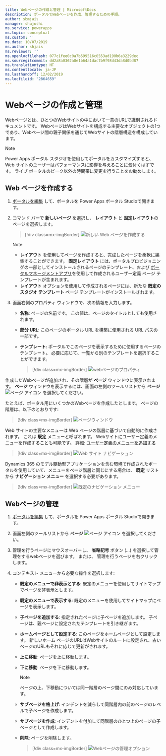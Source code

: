 ```yaml
---
title: Webページの作成と管理 | MicrosoftDocs
description: ポータルでWebページを作成、管理するための手順。
author: sbmjais
manager: shujoshi
ms.service: powerapps
ms.topic: conceptual
ms.custom: ''
ms.date: 10/07/2019
ms.author: shjais
ms.reviewer: ''
ms.openlocfilehash: 077c1fee0c0a7b599516c0553ad190b6a3229dec
ms.sourcegitcommit: dd2a8a0362a8e1b64a1dac7b9f98d43da8d0bd87
ms.translationtype: HT
ms.contentlocale: ja-JP
ms.lasthandoff: 12/02/2019
ms.locfileid: "2864659"
---
```

# <a name="create-and-manage-webpages"></a>Webページの作成と管理

Webページとは、ひとつのWebサイトの中において一意のURLで識別されるドキュメントです。 WebページはWebサイトを構成する主要なオブジェクトの1つであり、Webページ間の親子関係を通じてWebサイトの階層構造を構成しています。

> [!NOTE]
> Power Apps ポータル スタジオを使用してポータルをカスタマイズすると、Web サイトのユーザーはパフォーマンスに影響を与えることに気付くはずです。 ライブ ポータルのピーク以外の時間帯に変更を行うことをお勧めします。

## <a name="create-webpage"></a>Web ページを作成する

1.  [ポータルを編集](manage-existing-portals.md#edit) して、ポータルを Power Apps ポータル Studioで開きます。  

2.  コマンド バーで **新しいページ** を選択し、 **レイアウト** と **固定レイアウト**のページを選択します。

    > [!div class=mx-imgBorder]
    > ![新しい Web ページを作成する](media/create-webpage.png "新しい Web ページを作成する")

    > [!NOTE]
    > - **レイアウト** を使用してページを作成すると、完成したページを柔軟に編集することができます。 **固定レイアウト** には、ポータルプロビジョニングの一部としてインストールされるページのテンプレート、および [ポータルマネージメントアプリ](configure/configure-portal.md)を使用して作成されるユーザー定義 ページ テンプレートが含まれます。
    > - **レイアウト** オプションを使用して作成されるページには、新たな **既定のスタジオ テンプレート** ページ テンプレートがインストールされます。

3.  画面右側のプロパティ ウィンドウで、次の情報を入力します。

    - **名称**: ページの名前です。 この値は、ページのタイトルとしても使用されます。

    - **部分 URL**: このページのポータル URL を構築に使用される URL パスの一部です。

    - **テンプレート**: ポータルでこのページを表示するために使用するページのテンプレート。 必要に応じて、一覧から別のテンプレートを選択することができます。

        > [!div class=mx-imgBorder]
        > ![webページのプロパティ](media/webpage-props.png "Webページのプロパティ")

作成したWebページが追加され、その階層が **ページ** ウィンドウに表示されます。 **ページ** ウィンドウを表示するには、画面の左側のツールリストから **ページ** ![ページ アイコン](media/pages-icon.png "ページ アイコン") を選択してください。  

たとえば、ポータル用にいくつかのWebページを作成したとします。 ページの階層は、以下のとおりです:

> [!div class=mx-imgBorder]
> ![ページウィンドウ](media/pages-pane.png "ページ ウィンドウ")  

Web サイトの主要なメニューは Web ページの階層に基づいて自動的に作成されます。 これは **既定** メニューと呼ばれます。 Webサイトにユーザー定義のメニューを作成することも可能です。 詳細: [ユーザー定義のメニューを追加する](compose-page.md#add-a-custom-menu)

> [!div class=mx-imgBorder]
> ![Web サイト ナビゲーション](media/website-navigation.png "Webサイト ナビゲーション")

Dynamics 365 のモデル駆動型アプリケーションを含む環境で作成されたポータルを使用していて、メニューをページ階層と同じにする場合は、 **既定** リストから **ナビゲーション メニュー** を選択する必要があります。

> [!div class=mx-imgBorder]
> ![既定のナビゲーション メニュー](media/navigation-menu-default.png "既定のナビゲーション メニュー")

## <a name="manage-webpage"></a>Webページの管理

1.  [ポータルを編集](manage-existing-portals.md#edit) して、ポータルを Power Apps ポータル Studioで開きます。  

2.  画面左側のツールリストから **ページ** ![ページ アイコン](media/pages-icon.png "ページ アイコン") を選択してください。  

3.  管理を行うページにマウスオーバーし、 **省略記号** ボタン (…) を選択して管理をするwebページを選びます。 または、 管理を行うページを右クリックします。

4.  コンテキスト メニューから必要な操作を選択します:

    - **既定のメニューで非表示とする**: 既定のメニューを使用してサイトマップでページを非表示とします。

    - **既定のメニューで表示する**: 既定のメニューを使用してサイトマップにページを表示します。

    - **子ページを追加する**: 指定されたページに子ページを追加します。 子ページは、親ページに設定されたテンプレートを引き継ぎます。

    - **ホームページとして設定する**: このページをホームページとして設定します。 新しいホーム ページのURLはWebサイトのルートに設定され、古いページのURLもそれに応じて更新がされます。

    - **上に移動**: ページを上に移動します。

    - **下に移動**: ページを下に移動します。

        > [!NOTE]
        > ページの上、下移動については同一階層のページ間にのみ対応しています。

    - **サブページを格上げ**: インデントを減らして同階層内の前のページのレベルで子ページを作成します。

    - **サブページを作成**: インデントを付加して同階層のひとつ上のページの子ページとして作成します。

    - **削除**: ページを削除します。

        > [!div class=mx-imgBorder]
        > ![Webページの管理オプション](media/webpage-manage-options.png "Webページの管理オプション")  





